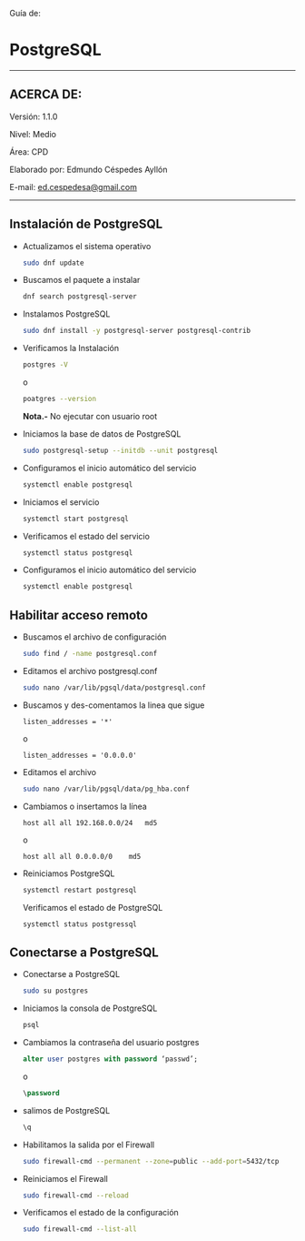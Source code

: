 Guía de: 

# PostgreSQL

------

## ACERCA DE:

Versión: 1.1.0

Nivel: Medio

Área: CPD

Elaborado por: Edmundo Céspedes Ayllón

E-mail: [ed.cespedesa@gmail.com](ed.cespedesa@gmail.com)

-----

## Instalación de PostgreSQL
- Actualizamos el sistema operativo
  ```bash
  sudo dnf update
  ```
  
- Buscamos  el paquete a instalar
  ```bash
  dnf search postgresql-server
  ```
  
- Instalamos PostgreSQL
  ```bash
  sudo dnf install -y postgresql-server postgresql-contrib
  ```
  
- Verificamos la Instalación
  ```bash
  postgres -V
  ```
  
  o
  
  ```bash
  poatgres --version
  ```
  
  **Nota.-** No ejecutar con usuario root
  
- Iniciamos la base de datos de PostgreSQL
  
  ```bash
  sudo postgresql-setup --initdb --unit postgresql
  ```
  
- Configuramos el inicio automático del servicio
  ```bash
  systemctl enable postgresql
  ```
  
- Iniciamos el servicio
  ```bash
  systemctl start postgresql
  ```
  
- Verificamos el estado del servicio
  ```bash
  systemctl status postgresql
  ```
  
- Configuramos el inicio automático del servicio
  ```bash
  systemctl enable postgresql
  ```

## Habilitar acceso remoto

- Buscamos el archivo de configuración
  ```bash
  sudo find / -name postgresql.conf
  ```
- Editamos el archivo postgresql.conf
    ```bash
  sudo nano /var/lib/pgsql/data/postgresql.conf
  ```
- Buscamos y des-comentamos la linea que sigue
  ```
  listen_addresses = '*'
  ```
  o
  ```
  listen_addresses = '0.0.0.0'
  ```
- Editamos el archivo
  ```bash
  sudo nano /var/lib/pgsql/data/pg_hba.conf
  ```
- Cambiamos o insertamos la línea
  ```
  host all all 192.168.0.0/24	md5
  ```
  o
  ```
  host all all 0.0.0.0/0	md5
  ```
- Reiniciamos PostgreSQL
  ```bash
  systemctl restart postgresql
  ```
  Verificamos el estado de PostgreSQL
  ```bash
  systemctl status postgressql
  ```

## Conectarse a PostgreSQL

- Conectarse a PostgreSQL

  ```bash
  sudo su postgres
  ```
  
- Iniciamos la consola de PostgreSQL

  ```bash
  psql
  ```

- Cambiamos la contraseña del usuario postgres

  ```sql
  alter user postgres with password ‘passwd’;
  ```

  o

  ```sql
  \password
  ```

- salimos de PostgreSQL

  ```sql
  \q
  ```
  
- Habilitamos la salida por el Firewall
  
  ```bash
  sudo firewall-cmd --permanent --zone=public --add-port=5432/tcp
  ```

- Reiniciamos el Firewall

  ```bash
  sudo firewall-cmd --reload
  ```

- Verificamos el estado de la configuración

  ```bash
  sudo firewall-cmd --list-all
  ```
